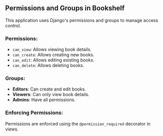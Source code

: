## Permissions and Groups in Bookshelf

This application uses Django's permissions and groups to manage access control.

### Permissions:
- `can_view`: Allows viewing book details.
- `can_create`: Allows creating new books.
- `can_edit`: Allows editing existing books.
- `can_delete`: Allows deleting books.

### Groups:
- **Editors**: Can create and edit books.
- **Viewers**: Can only view book details.
- **Admins**: Have all permissions.

### Enforcing Permissions:
Permissions are enforced using the `@permission_required` decorator in views.
